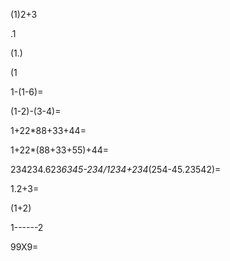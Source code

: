 (1)2+3

.1

(1.)

(1
 
1-(1-6)= 

(1-2)-(3-4)= 

1+22*88+33+44=

1+22*(88+33+55)+44=

234234.623*6345-234/1234+234*(254-45.23542)=

1.2+3=

(1+2)

1------2

99X9=

